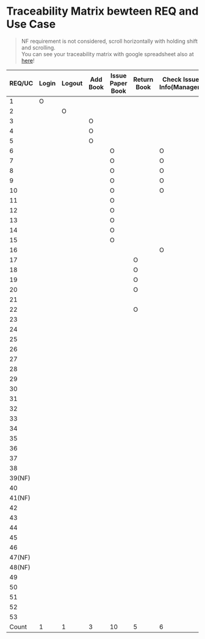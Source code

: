 # Traceability Matrix bewteen REQ and Use Case

> NF requirement is not considered, scroll horizontally with holding shift and scrolling.  
> You can see your traceability matrix with google spreadsheet also at [here](https://docs.google.com/spreadsheets/d/1anLk63DemLYgJA6KBVp6kMiilNr_3i5mWT_hrE6vkMU/edit?usp=sharing)!

| REQ/UC | Login | Logout | Add Book | Issue Paper Book | Return Book | Check Issue Info(Manager) | Check Issue Info(Guest) | Manage Overdue Guest | Check Book Info | Issue E-book | E-book Reading | Extend Issue Period | Check Guest Info | Add Guest | Restrict Guest | Delete Guest | Check Feedback(manager) | Check Feedback(Guest) | Send Feedback | Reply Feedback | Automated Due Management | Count |
| ------ | ----- | ------ | -------- | ---------------- | ----------- | ------------------------- | ----------------------- | -------------------- | --------------- | ------------ | -------------- | ------------------- | ---------------- | --------- | -------------- | ------------ | ----------------------- | --------------------- | ------------- | -------------- | ------------------------ | ----- |
| 1      | O     |        |          |                  |             |                           |                         |                      |                 |              |                |                     |                  |           |                |              |                         |                       |               |                |                          | 1     |
| 2      |       | O      |          |                  |             |                           |                         |                      |                 |              |                |                     |                  |           |                |              |                         |                       |               |                |                          | 1     |
| 3      |       |        | O        |                  |             |                           |                         |                      |                 |              |                |                     |                  |           |                |              |                         |                       |               |                |                          | 1     |
| 4      |       |        | O        |                  |             |                           |                         |                      |                 |              |                |                     |                  |           |                |              |                         |                       |               |                |                          | 1     |
| 5      |       |        | O        |                  |             |                           |                         |                      |                 |              |                |                     |                  |           |                |              |                         |                       |               |                |                          | 1     |
| 6      |       |        |          | O                |             | O                         |                         |                      |                 |              |                |                     | O                |           | O              | O            |                         |                       |               |                |                          | 5     |
| 7      |       |        |          | O                |             | O                         |                         |                      |                 |              |                |                     | O                |           | O              | O            |                         |                       |               |                |                          | 5     |
| 8      |       |        |          | O                |             | O                         |                         |                      |                 |              |                |                     | O                |           | O              | O            |                         |                       |               |                |                          | 5     |
| 9      |       |        |          | O                |             | O                         |                         |                      |                 |              |                |                     | O                |           | O              | O            |                         |                       |               |                |                          | 5     |
| 10     |       |        |          | O                |             | O                         |                         |                      |                 |              |                |                     | O                |           | O              | O            |                         |                       |               |                |                          | 5     |
| 11     |       |        |          | O                |             |                           |                         |                      | O               |              |                |                     |                  |           |                |              |                         |                       |               |                |                          | 2     |
| 12     |       |        |          | O                |             |                           |                         |                      | O               |              |                |                     |                  |           |                |              |                         |                       |               |                |                          | 2     |
| 13     |       |        |          | O                |             |                           |                         |                      |                 |              |                |                     |                  |           |                |              |                         |                       |               |                |                          | 1     |
| 14     |       |        |          | O                |             |                           |                         |                      |                 |              |                |                     |                  |           |                |              |                         |                       |               |                |                          | 1     |
| 15     |       |        |          | O                |             |                           |                         |                      |                 |              |                |                     |                  |           |                |              |                         |                       |               |                |                          | 1     |
| 16     |       |        |          |                  |             | O                         |                         |                      |                 |              |                |                     |                  |           |                |              |                         |                       |               |                |                          | 1     |
| 17     |       |        |          |                  | O           |                           |                         |                      |                 |              |                |                     |                  |           |                |              |                         |                       |               |                |                          | 1     |
| 18     |       |        |          |                  | O           |                           |                         |                      |                 |              |                |                     |                  |           |                |              |                         |                       |               |                |                          | 1     |
| 19     |       |        |          |                  | O           |                           |                         |                      |                 |              |                |                     |                  |           |                |              |                         |                       |               |                |                          | 1     |
| 20     |       |        |          |                  | O           |                           |                         |                      |                 |              |                |                     |                  |           |                |              |                         |                       |               |                |                          | 1     |
| 21     |       |        |          |                  |             |                           |                         |                      |                 |              |                |                     |                  |           |                |              |                         |                       |               |                | O                        | 1     |
| 22     |       |        |          |                  | O           |                           |                         |                      |                 |              |                |                     |                  |           |                |              |                         |                       |               |                |                          | 1     |
| 23     |       |        |          |                  |             |                           |                         | O                    |                 |              |                |                     |                  |           |                |              |                         |                       |               |                |                          | 1     |
| 24     |       |        |          |                  |             |                           |                         | O                    |                 |              |                |                     |                  |           |                |              |                         |                       |               |                |                          | 1     |
| 25     |       |        |          |                  |             |                           |                         | O                    |                 |              |                |                     |                  |           |                |              |                         |                       |               |                |                          | 1     |
| 26     |       |        |          |                  |             |                           |                         | O                    |                 |              |                |                     |                  |           |                |              |                         |                       |               |                |                          | 1     |
| 27     |       |        |          |                  |             |                           |                         |                      |                 |              |                |                     |                  |           |                |              | O                       |                       |               |                |                          | 1     |
| 28     |       |        |          |                  |             |                           |                         |                      |                 |              |                |                     |                  |           |                |              |                         |                       |               | O              |                          | 1     |
| 29     |       |        |          |                  |             |                           |                         |                      |                 |              |                |                     |                  |           |                | O            |                         |                       |               |                |                          | 1     |
| 30     |       |        |          |                  |             |                           |                         |                      |                 |              |                |                     |                  |           |                | O            |                         |                       |               |                |                          | 1     |
| 31     |       |        |          |                  |             |                           |                         |                      |                 |              |                |                     |                  |           | O              |              |                         |                       |               |                |                          | 1     |
| 32     |       |        |          |                  |             |                           |                         |                      |                 |              |                |                     |                  | O         |                |              |                         |                       |               |                |                          | 1     |
| 33     |       |        |          |                  |             |                           |                         |                      |                 |              |                |                     |                  | O         |                |              |                         |                       |               |                |                          | 1     |
| 34     |       |        |          |                  |             |                           |                         |                      |                 |              |                |                     |                  | O         |                |              |                         |                       |               |                |                          | 1     |
| 35     |       |        |          |                  |             |                           |                         |                      | O               |              |                |                     |                  |           |                |              |                         |                       |               |                |                          | 1     |
| 36     |       |        |          |                  |             |                           | O                       |                      |                 |              |                |                     |                  |           |                |              |                         |                       |               |                |                          | 1     |
| 37     |       |        |          |                  |             |                           | O                       |                      |                 |              | O              |                     |                  |           |                |              |                         |                       |               |                |                          | 2     |
| 38     |       |        |          |                  |             |                           |                         |                      |                 | O            |                |                     |                  |           |                |              |                         |                       |               |                |                          | 1     |
| 39(NF) |       |        |          |                  |             |                           |                         |                      |                 |              |                |                     |                  |           |                |              |                         |                       |               |                |                          | 0     |
| 40     |       |        |          |                  |             |                           |                         |                      |                 |              | O              |                     |                  |           |                |              |                         |                       |               |                |                          | 1     |
| 41(NF) |       |        |          |                  |             |                           |                         |                      |                 |              |                |                     |                  |           |                |              |                         |                       |               |                |                          | 0     |
| 42     |       |        |          |                  |             |                           |                         |                      | O               |              |                |                     |                  |           |                |              |                         |                       |               |                |                          | 1     |
| 43     |       |        |          |                  |             |                           |                         |                      | O               |              |                |                     |                  |           |                |              |                         |                       |               |                |                          | 1     |
| 44     |       |        |          |                  |             |                           |                         |                      |                 |              |                |                     |                  |           |                |              |                         |                       |               |                | O                        | 1     |
| 45     |       |        |          |                  |             |                           |                         |                      |                 |              |                | O                   |                  |           |                |              |                         |                       |               |                |                          | 1     |
| 46     |       |        |          |                  |             |                           |                         |                      |                 |              |                | O                   |                  |           |                |              |                         |                       |               |                |                          | 1     |
| 47(NF) |       |        |          |                  |             |                           |                         |                      |                 |              |                |                     |                  |           |                |              |                         |                       |               |                |                          | 0     |
| 48(NF) |       |        |          |                  |             |                           |                         |                      |                 |              |                |                     |                  |           |                |              |                         |                       |               |                |                          | 0     |
| 49     |       |        |          |                  |             |                           |                         |                      |                 |              |                |                     |                  |           |                |              |                         |                       |               |                | O                        | 1     |
| 50     |       |        |          |                  |             |                           |                         |                      |                 |              |                |                     |                  |           |                |              |                         |                       |               |                | O                        | 1     |
| 51     |       |        |          |                  |             |                           |                         |                      |                 |              |                |                     |                  |           |                |              |                         |                       | O             |                |                          | 1     |
| 52     |       |        |          |                  |             |                           |                         |                      |                 |              |                |                     |                  |           |                |              |                         |                       | O             | O              |                          | 2     |
| 53     |       |        |          |                  |             |                           |                         |                      |                 |              |                |                     |                  |           |                |              |                         | O                     |               |                |                          | 1     |
| Count  | 1     | 1      | 3        | 10               | 5           | 6                         | 2                       | 4                    | 5               | 1            | 2              | 2                   | 5                | 3         | 6              | 7            | 1                       | 1                     | 2             | 2              | 4                        |       |
